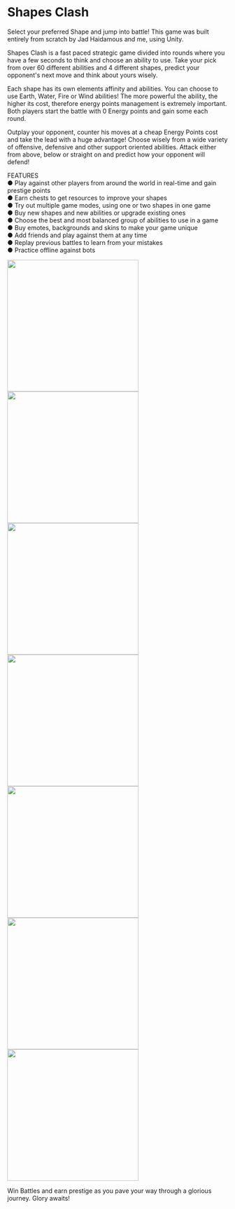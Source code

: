 # Shapes Clash
Select your preferred Shape and jump into battle! This game was built entirely from scratch by Jad Haidamous and me, using Unity.

Shapes Clash is a fast paced strategic game divided into rounds where you have a few seconds to think and choose an ability to use. 
Take your pick from over 60 different abilities and 4 different shapes, predict your opponent's next move and think about yours wisely.

Each shape has its own elements affinity and abilities. You can choose to use Earth, Water, Fire or Wind abilities! 
The more powerful the ability, the higher its cost, therefore energy points management is extremely important. Both players start the battle with 0 Energy points and gain some each round. 

Outplay your opponent, counter his moves at a cheap Energy Points cost and take the lead with a huge advantage! 
Choose wisely from a wide variety of offensive, defensive and other support oriented abilities. Attack either from above, below or straight on and predict how your opponent will defend! 

FEATURES
<br/>● Play against other players from around the world in real-time and gain prestige points
<br/>● Earn chests to get resources to improve your shapes
<br/>● Try out multiple game modes, using one or two shapes in one game
<br/>● Buy new shapes and new abilities or upgrade existing ones
<br/>● Choose the best and most balanced group of abilities to use in a game
<br/>● Buy emotes, backgrounds and skins to make your game unique
<br/>● Add friends and play against them at any time
<br/>● Replay previous battles to learn from your mistakes
<br/>● Practice offline against bots

<img src=https://github.com/Charbel-11/Shapes-Clash/assets/61922252/a4ab5573-1fd3-46ce-bb15-0f666f97864c width="300">
<img src=https://github.com/Charbel-11/Shapes-Clash/assets/61922252/e54921f1-0074-4fac-8b44-80c1cebe23d4 width="300">
<img src=https://github.com/Charbel-11/Shapes-Clash/assets/61922252/220f3f30-102f-4960-af6d-3522f52e3b04 width="300">
<img src=https://github.com/Charbel-11/Shapes-Clash/assets/61922252/74286dbf-c08b-4b03-a94b-fee0840d915b width="300">
<img src=https://github.com/Charbel-11/Shapes-Clash/assets/61922252/03842e23-29af-49cc-ad46-52444cf1404f width="300">
<img src=https://github.com/Charbel-11/Shapes-Clash/assets/61922252/864b73ca-ac52-4f9e-87cf-d064f1ffd290 width="300">
<img src=https://github.com/Charbel-11/Shapes-Clash/assets/61922252/1e29ca84-0cc3-4f72-a63f-a54b622e6cab width="300">


Win Battles and earn prestige as you pave your way through a glorious journey. Glory awaits!
